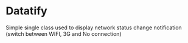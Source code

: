Datatify
========

Simple single class used to display network status change notification (switch between WIFI, 3G and No connection)
